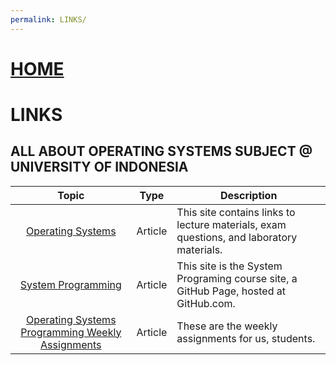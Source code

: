 ```yaml
---
permalink: LINKS/
---
```


# [HOME](../)

# LINKS

## ALL ABOUT OPERATING SYSTEMS SUBJECT @ UNIVERSITY OF INDONESIA
Topic | Type | Description
:---:|:---:|---
[Operating Systems](https://os.vlsm.org/) | Article | This site contains links to lecture materials, exam questions, and laboratory materials.
[System Programming](https://sp.vlsm.org/) | Article | This site is the System Programing course site, a GitHub Page, hosted at GitHub.com.
[Operating Systems Programming Weekly Assignments](https://demos.vlsm.org/) | Article | These are the weekly assignments for us, students.
